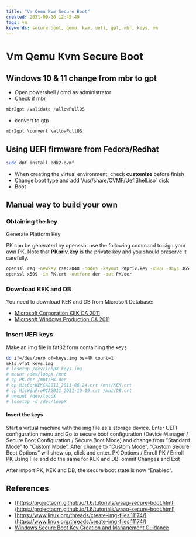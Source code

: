 ```yaml
---
title: "Vm Qemu Kvm Secure Boot"
created: 2021-09-26 12:45:49
tags: vm
keywords: secure boot, qemu, kvm, uefi, gpt, mbr, keys, vm
---
```


# Vm Qemu Kvm Secure Boot

## Windows 10 & 11 change from **mbr** to **gpt**

- Open powershell / cmd as administrator
- Check if mbr

```powershell
mbr2gpt /validate /allowPullOS
```

- convert to gtp

```powershell
mbr2gpt \convert \allowPullOS
```

## Using UEFI firmware from Fedora/Redhat

```bash
sudo dnf install edk2-ovmf
```

- When creating the virtual environment, check **customize** before finish
- Change boot type and add '/usr/share/OVMF/UefiShell.iso` disk
- Boot

## Manual way to build your own

### Obtaining the key

Generate Platform Key

PK can be generated by openssh. use the following command to sign your own PK. Note that **PKpriv.key** is the private key and you should preserve it carefully.

```bash
openssl req -newkey rsa:2048 -nodes -keyout PKpriv.key -x509 -days 365 -out PK.crt
openssl x509 -in PK.crt -outform der -out PK.der
```

### Download KEK and DB

You need to download KEK and DB from Microsoft Database:

- [Microsoft Corporation KEK CA 2011](https://go.microsoft.com/fwlink/p/?linkid=321185)
- [Microsoft Windows Production CA 2011](https://go.microsoft.com/fwlink/?LinkId=321192)

### Insert UEFI keys

Make an img file in fat32 form containing the keys

```bash
dd if=/dev/zero of=keys.img bs=4M count=1
mkfs.vfat keys.img
# losetup /dev/loopX keys.img
# mount /dev/loopX /mnt
# cp PK.der /mnt/PK.der
# cp MicCorKEKCA2011_2011-06-24.crt /mnt/KEK.crt
# cp MicWinProPCA2011_2011-10-19.crt /mnt/DB.crt
# umount /dev/loopX
# losetup -d /dev/loopX
```

#### Insert the keys

Start a virtual machine with the img file as a storage device. Enter UEFI configuration menu and Go to secure boot configuration (Device Manager / Secure Boot Configuration / Secure Boot Mode) and change from “Standard Mode” to “Custom Mode”. After change to “Custom Mode”, “Custom Secure Boot Options” will show up, click and enter. PK Options / Enroll PK / Enroll PK Using File and do the same for KEK and DB. ommit Changes and Exit

After import PK, KEK and DB, the secure boot state is now “Enabled”.

## References

- [https://projectacrn.github.io/1.6/tutorials/waag-secure-boot.html](https://projectacrn.github.io/1.6/tutorials/waag-secure-boot.html)
- [https://www.linux.org/threads/create-img-files.11174/](https://www.linux.org/threads/create-img-files.11174/)
- [Windows Secure Boot Key Creation and Management Guidance](https://docs.microsoft.com/en-us/windows-hardware/manufacture/desktop/windows-secure-boot-key-creation-and-management-guidance)
